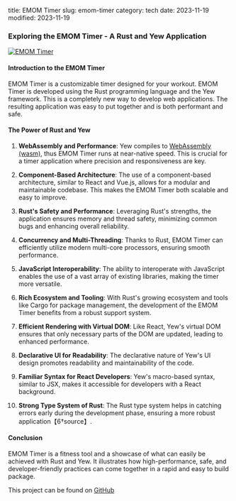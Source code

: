 title: EMOM Timer
slug: emom-timer
category: tech
date: 2023-11-19
modified: 2023-11-19

### Exploring the EMOM Timer - A Rust and Yew Application

[![EMOM Timer]({static}/images/2023/emomtimer103.png)](https://jac18281828.github.io/emomtimer/)

#### Introduction to the EMOM Timer
EMOM Timer is a customizable timer designed for your workout.  EMOM Timer is developed using the Rust programming language and the Yew framework.  This is a completely new way to develop web applications.   The resulting application was easy to put together and is both performant and safe.

#### The Power of Rust and Yew
1. **WebAssembly and Performance**: Yew compiles to [WebAssembly (wasm)](https://webassembly.org/), thus EMOM Timer runs at near-native speed. This is crucial for a timer application where precision and responsiveness are key.
   
2. **Component-Based Architecture**: The use of a component-based architecture, similar to React and Vue.js, allows for a modular and maintainable codebase. This makes the EMOM Timer both scalable and easy to improve.

3. **Rust's Safety and Performance**: Leveraging Rust's strengths, the application ensures memory and thread safety, minimizing common bugs and enhancing overall reliability.

4. **Concurrency and Multi-Threading**: Thanks to Rust, EMOM Timer can efficiently utilize modern multi-core processors, ensuring smooth performance.

5. **JavaScript Interoperability**: The ability to interoperate with JavaScript enables the use of a vast array of existing libraries, making the timer more versatile.

6. **Rich Ecosystem and Tooling**: With Rust's growing ecosystem and tools like Cargo for package management, the development of the EMOM Timer benefits from a robust support system.

7. **Efficient Rendering with Virtual DOM**: Like React, Yew's virtual DOM ensures that only necessary parts of the DOM are updated, leading to enhanced performance.

8. **Declarative UI for Readability**: The declarative nature of Yew's UI design promotes readability and maintainability of the code.

9. **Familiar Syntax for React Developers**: Yew's macro-based syntax, similar to JSX, makes it accessible for developers with a React background.

10. **Strong Type System of Rust**: The Rust type system helps in catching errors early during the development phase, ensuring a more robust application【6†source】.

#### Conclusion
EMOM Timer is a fitness tool and a showcase of what can easily be achieved with Rust and Yew. It illustrates how high-performance, safe, and developer-friendly practices can come together in a rapid and easy to build package. 

This project can be found on [GitHub](https://github.com/jac18281828/emomtimer)
